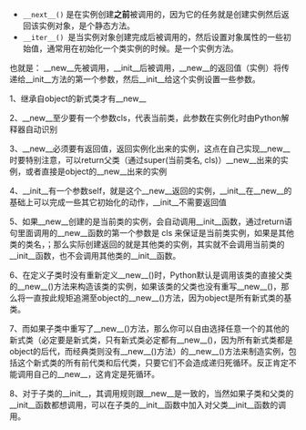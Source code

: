 -  `__next__()` 是在实例创建**之前**被调用的，因为它的任务就是创建实例然后返回该实例对象，是个静态方法。
- `__iter__() `是当实例对象创建完成后被调用的，然后设置对象属性的一些初始值，通常用在初始化一个类实例的时候。是一个实例方法。

也就是： __new__先被调用，__init__后被调用，__new__的返回值（实例）将传递给__init__方法的第一个参数，然后__init__给这个实例设置一些参数。

1、继承自object的新式类才有__new__

2、__new__至少要有一个参数cls，代表当前类，此参数在实例化时由Python解释器自动识别

3、__new__必须要有返回值，返回实例化出来的实例，这点在自己实现__new__时要特别注意，可以return父类（通过super(当前类名, cls)）__new__出来的实例，或者直接是object的__new__出来的实例

4、__init__有一个参数self，就是这个__new__返回的实例，__init__在__new__的基础上可以完成一些其它初始化的动作，__init__不需要返回值

5、如果__new__创建的是当前类的实例，会自动调用__init__函数，通过return语句里面调用的__new__函数的第一个参数是 cls 来保证是当前类实例，如果是其他类的类名，；那么实际创建返回的就是其他类的实例，其实就不会调用当前类的__init__函数，也不会调用其他类的__init__函数。

6、在定义子类时没有重新定义__new__()时，Python默认是调用该类的直接父类的__new__()方法来构造该类的实例，如果该类的父类也没有重写__new__()，那么将一直按此规矩追溯至object的__new__()方法，因为object是所有新式类的基类。

7、而如果子类中重写了__new__()方法，那么你可以自由选择任意一个的其他的新式类（必定要是新式类，只有新式类必定都有__new__()，因为所有新式类都是object的后代，而经典类则没有__new__()方法）的__new__()方法来制造实例，包括这个新式类的所有前代类和后代类，只要它们不会造成递归死循环。反正肯定不能调用自己的__new__，这肯定是死循环。

8、对于子类的__init__，其调用规则跟__new__是一致的，当然如果子类和父类的__init__函数都想调用，可以在子类的__init__函数中加入对父类__init__函数的调用。